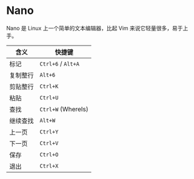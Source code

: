 # Nano

Nano 是 Linux 上一个简单的文本编辑器，比起 Vim 来说它轻量很多，易于上手。

| 含义     | 快捷键             |
| -------- | ------------------ |
| 标记     | `Ctrl+6` / `Alt+A` |
| 复制整行 | `Alt+6`            |
| 剪贴整行 | `Ctrl+K`           |
| 粘贴     | `Ctrl+U`           |
| 查找     | `Ctrl+W` (WhereIs) |
| 继续查找 | `Alt+W`            |
| 上一页   | `Ctrl+Y`           |
| 下一页   | `Ctrl+V`           |
| 保存     | `Ctrl+O`           |
| 退出     | `Ctrl+X`           |

